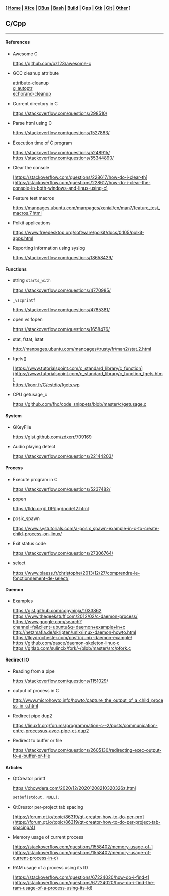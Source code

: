 **[ [Home](00-Home.html) | [Xfce](05-Xfce.html) | [DBus](10-DBus.html) | [Bash](15-Bash.html) | [Build](20-Build.html) | Cpp | [Gtk](30-Gtk.html) | [Git](35-Git.html) | [Other](99-Other.html) ]**

## C/Cpp

---

#### References

* Awesome C
    
    https://github.com/oz123/awesome-c  

* GCC cleanup attribute
    
    [attribute-cleanup](https://blog.fishsoup.net/2015/11/05/attributecleanup-mixed-declarations-and-code-and-goto/)  
    [g_autoptr](https://blogs.gnome.org/desrt/2015/01/30/g_autoptr/)  
    [echorand-cleanup](http://echorand.me/site/notes/articles/c_cleanup/cleanup_attribute_c.html)  

* Current directory in C
    
    https://stackoverflow.com/questions/298510/  

* Parse html using C
    
    https://stackoverflow.com/questions/1527883/  

* Execution time of C program
    
    https://stackoverflow.com/questions/5248915/  
    https://stackoverflow.com/questions/55344890/  

* Clear the console
    
    [https://stackoverflow.com/questions/228617/how-do-i-clear-th](https://stackoverflow.com/questions/228617/how-do-i-clear-the-console-in-both-windows-and-linux-using-c)  

* Feature test macros
    
    https://manpages.ubuntu.com/manpages/xenial/en/man7/feature_test_macros.7.html  

* Polkit applications
    
    https://www.freedesktop.org/software/polkit/docs/0.105/polkit-apps.html  

* Reporting information using syslog
    
    https://stackoverflow.com/questions/18658429/  



#### Functions

* string `starts_with`
    
    https://stackoverflow.com/questions/4770985/  

* `_vscprintf`
    
    https://stackoverflow.com/questions/4785381/  

* open vs fopen
    
    https://stackoverflow.com/questions/1658476/  
    
* stat, fstat, lstat

    http://manpages.ubuntu.com/manpages/trusty/fr/man2/stat.2.html  

* fgets()
    
    [https://www.tutorialspoint.com/c_standard_library/c_function](https://www.tutorialspoint.com/c_standard_library/c_function_fgets.htm)  
    https://koor.fr/C/cstdio/fgets.wp  

* CPU getusage_c
    
    https://github.com/fho/code_snippets/blob/master/c/getusage.c  



#### System

* GKeyFile
    
    https://gist.github.com/zdxerr/709169  

* Audio playing detect
    
    https://stackoverflow.com/questions/22144203/  



#### Process

* Execute program in C
    
    https://stackoverflow.com/questions/5237482/

* popen
    
    https://tldp.org/LDP/lpg/node12.html  

* posix_spawn
    
    https://www.systutorials.com/a-posix_spawn-example-in-c-to-create-child-process-on-linux/  

* Exit status code
    
    https://stackoverflow.com/questions/27306764/  

* select
    
    https://www.blaess.fr/christophe/2013/12/27/comprendre-le-fonctionnement-de-select/  



#### Daemon

* Examples
    
    https://gist.github.com/copyninja/1033862  
    https://www.thegeekstuff.com/2012/02/c-daemon-process/  
    https://www.google.com/search?channel=fs&client=ubuntu&q=daemon+example+in+c  
    http://netzmafia.de/skripten/unix/linux-daemon-howto.html  
    https://lloydrochester.com/post/c/unix-daemon-example/  
    https://github.com/pasce/daemon-skeleton-linux-c  
    https://gitlab.com/sulincix/fork/-/blob/master/src/pfork.c  



#### Redirect IO

* Reading from a pipe
    
    https://stackoverflow.com/questions/1151029/  

* output of process in C
    
    http://www.microhowto.info/howto/capture_the_output_of_a_child_process_in_c.html  

* Redirect pipe dup2
    
    https://linuxfr.org/forums/programmation-c--2/posts/communication-entre-processus-avec-pipe-et-dup2  

* Redirect to buffer or file
    
    https://stackoverflow.com/questions/2605130/redirecting-exec-output-to-a-buffer-or-file  



#### Articles

* QtCreator printf

    https://chowdera.com/2020/12/20201208210320326z.html  

    `setbuf(stdout, NULL);`

* QtCreator per-project tab spacing
    
    [https://forum.qt.io/topic/86319/qt-creator-how-to-do-per-pro](https://forum.qt.io/topic/86319/qt-creator-how-to-do-per-project-tab-spacing/4)

* Memory usage of current process
    
    [https://stackoverflow.com/questions/1558402/memory-usage-of-](https://stackoverflow.com/questions/1558402/memory-usage-of-current-process-in-c)

* RAM usage of a process using its ID
    
    [https://stackoverflow.com/questions/67224020/how-do-i-find-t](https://stackoverflow.com/questions/67224020/how-do-i-find-the-ram-usage-of-a-process-using-its-id)



